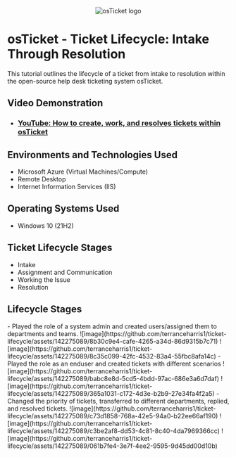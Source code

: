 <p align="center">
<img src="https://i.imgur.com/Clzj7Xs.png" alt="osTicket logo"/>
</p>

<h1>osTicket - Ticket Lifecycle: Intake Through Resolution</h1>
This tutorial outlines the lifecycle of a ticket from intake to resolution within the open-source help desk ticketing system osTicket.<br />


<h2>Video Demonstration</h2>

- ### [YouTube: How to create, work, and resolves tickets within osTicket](https://www.youtube.com)

<h2>Environments and Technologies Used</h2>

- Microsoft Azure (Virtual Machines/Compute)
- Remote Desktop
- Internet Information Services (IIS)

<h2>Operating Systems Used </h2>

- Windows 10</b> (21H2)

<h2>Ticket Lifecycle Stages</h2>

- Intake
- Assignment and Communication
- Working the Issue
- Resolution

<h2>Lifecycle Stages</h2>
- Played the role of a system admin and created users/assigned them to departments and teams.
![image](https://github.com/terranceharris1/ticket-lifecycle/assets/142275089/8b30c9e4-cafe-4265-a34d-86d9315b7c71)
![image](https://github.com/terranceharris1/ticket-lifecycle/assets/142275089/8c35c099-42fc-4532-83a4-55fbc8afa14c)
- Played the role as an enduser and created tickets with different scenarios 
![image](https://github.com/terranceharris1/ticket-lifecycle/assets/142275089/babc8e8d-5cd5-4bdd-97ac-686e3a6d7daf)
![image](https://github.com/terranceharris1/ticket-lifecycle/assets/142275089/365a1031-c172-4d3e-b2b9-27e34fa4f2a5)
- Changed the priority of tickets, transferred to different departments, replied, and resolved tickets. 
![image](https://github.com/terranceharris1/ticket-lifecycle/assets/142275089/c73d1858-768a-42e5-94a0-b22ee66af190)
![image](https://github.com/terranceharris1/ticket-lifecycle/assets/142275089/c3be2af8-dd53-4c81-8c40-4da7969366cc)
![image](https://github.com/terranceharris1/ticket-lifecycle/assets/142275089/061b7fe4-3e7f-4ee2-9595-9d45dd00d10b)
















<br />
